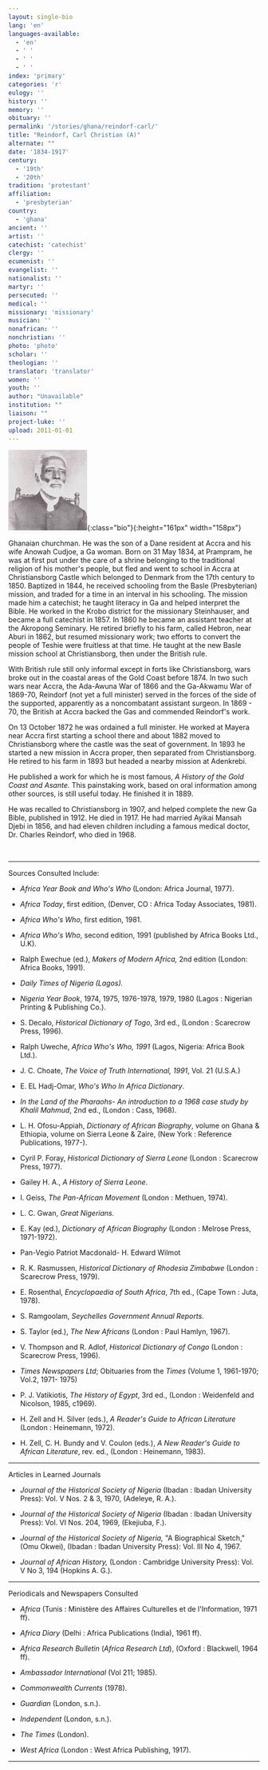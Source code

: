 ```yaml
---
layout: single-bio
lang: 'en'
languages-available:
  - 'en'
  - ' '
  - ' '
  - ' '
index: 'primary'
categories: 'r'
eulogy: ''
history: ''
memory: ''
obituary: ''
permalink: '/stories/ghana/reindorf-carl/'
title: "Reindorf, Carl Christian (A)"
alternate: ""
date: '1834-1917'
century:
  - '19th'
  - '20th'
tradition: 'protestant'
affiliation:
  - 'presbyterian'
country:
  - 'ghana'
ancient: ''
artist: ''
catechist: 'catechist'
clergy: ''
ecumenist: ''
evangelist: ''
nationalist: ''
martyr: ''
persecuted: ''
medical: ''
missionary: 'missionary'
musician: ''
nonafrican: ''
nonchristian: ''
photo: 'photo'
scholar: ''
theologian: ''
translator: 'translator'
women: ''
youth: ''
author: "Unavailable"
institution: ""
liaison: ""
project-luke: ''
upload: 2011-01-01
---
```


![Carl Reindorf](/images/bio-pics/ghana/reindorf-carl/Reindorf_small.jpg){:class="bio"}{:height="161px" width="158px"}

Ghanaian churchman. He was the son of a Dane resident at Accra and his wife Anowah Cudjoe, a Ga woman. Born on 31 May 1834, at Prampram, he was at first put under the care of a shrine belonging to the traditional religion of his mother's people, but fled and went to school in Accra at Christiansborg Castle which belonged to Denmark from the 17th century to 1850. Baptized in 1844, he received schooling from the Basle (Presbyterian) mission, and traded for a time in an interval in his schooling. The mission made him a catechist; he taught literacy in Ga and helped interpret the Bible. He worked in the Krobo district for the missionary Steinhauser, and became a full catechist in 1857. In 1860 he became an assistant teacher at the Akropong Seminary. He retired briefly to his farm, called Hebron, near Aburi in 1862, but resumed missionary work; two efforts to convert the people of Teshie were fruitless at that time. He taught at the new Basle mission school at Christiansborg, then under the British rule.

With British rule still only informal except in forts like Christiansborg, wars broke out in the coastal  areas of the Gold Coast before 1874. In two such wars near Accra, the Ada-Awuna War of 1866 and the Ga-Akwamu War of 1869-70, Reindorf (not yet a full minister) served in the forces of the side of the supported, apparently as a noncombatant assistant surgeon. In 1869 - 70, the British at Accra backed the Gas and commended Reindorf's work.

On 13 October 1872 he was ordained a full minister. He worked at Mayera near Accra first starting a school there and about 1882 moved to Christiansborg where the castle was  the seat of government. In 1893 he started a new mission in Accra proper, then separated from Christiansborg. He retired to his farm in 1893 but headed a nearby mission at Adenkrebi.

He published a work for which he is most famous, *A History of the Gold Coast and Asante.* This painstaking work, based on oral information among other sources, is still useful today. He finished it in 1889.

He was recalled to Christiansborg in 1907, and helped complete the new Ga Bible, published in 1912. He died in 1917. He had married Ayikai Mansah Djebi in 1856, and had eleven children including a famous medical doctor, Dr. Charles Reindorf, who died in 1968.

&nbsp;

---

Sources Consulted Include:

* *Africa Year Book and Who's Who*  (London: Africa Journal, 1977).

* *Africa Today*, first edition, (Denver, CO : Africa Today Associates, 1981).

* *Africa Who's Who*, first edition, 1981.

* *Africa Who's Who*, second edition, 1991 (published by Africa Books Ltd., U.K).

* Ralph Ewechue (ed.),  *Makers of Modern Africa,*  2nd edition  (London: Africa Books, 1991).

* *Daily Times of Nigeria (Lagos).*

* *Nigeria Year Book*, 1974, 1975, 1976-1978, 1979, 1980 (Lagos : Nigerian Printing &amp; Publishing Co.).

* S. Decalo, *Historical Dictionary of Togo*, 3rd ed., (London : Scarecrow Press, 1996).

* Ralph Uweche, *Africa Who's Who, 1991*
(Lagos, Nigeria: Africa Book Ltd.).

* J. C. Choate, *The Voice of Truth International, 1991*,
Vol. 21 (U.S.A.)

* E. EL Hadj-Omar, *Who's Who In Africa Dictionary*.

* *In the Land of the Pharaohs- An introduction to a 1968 case study by
Khalil Mahmud*, 2nd ed., (London : Cass, 1968).

* L. H. Ofosu-Appiah, *Dictionary of African Biography*, volume on Ghana &amp; Ethiopia,
volume on Sierra Leone  &amp; Zaire, (New York : Reference Publications, 1977-).

* Cyril P. Foray, *Historical Dictionary of Sierra Leone* (London : Scarecrow Press, 1977).

* Gailey H. A., *A History of Sierra Leone*.

* I. Geiss, *The Pan-African Movement* (London : Methuen, 1974).

* L. C. Gwan, *Great Nigerians.*

* E. Kay (ed.), *Dictionary of African Biography* (London : Melrose Press, 1971-1972).

* Pan-Vegio Patriot Macdonald- H. Edward Wilmot

* R. K. Rasmussen, *Historical Dictionary of Rhodesia Zimbabwe* (London : Scarecrow Press, 1979).

* E. Rosenthal, *Encyclopaedia of South Africa*, 7th ed., (Cape Town : Juta, 1978).

* S. Ramgoolam, *Seychelles Government Annual Reports*.

* S. Taylor (ed.), *The New Africans* (London : Paul Hamlyn, 1967).

* V. Thompson and R. Adlof, *Historical Dictionary of Congo* (London : Scarecrow Press, 1996).

* *Times Newspapers Ltd*; Obituaries from the *Times* (Volume 1, 1961-1970;
Vol.2, 1971- 1975)

* P. J. Vatikiotis, *The History of Egypt*, 3rd ed., (London : Weidenfeld and Nicolson, 1985, c1969).

* H. Zell and H. Silver (eds.), *A Reader's Guide to African Literature* (London : Heinemann, 1972).

* H. Zell, C. H. Bundy and V. Coulon (eds.), *A New Reader's Guide to African Literature*, rev. ed., (London : Heinemann, 1983).
---

Articles in Learned Journals

* *Journal of the Historical Society of Nigeria* (Ibadan : Ibadan University Press): Vol. V Nos. 2 &amp; 3, 1970,  (Adeleye, R. A.).

* *Journal of the Historical Society of Nigeria* (Ibadan : Ibadan University Press): Vol. VI Nos. 204, 1969,  (Ekejiuba, F.).

* *Journal of the Historical Society of Nigeria,* "A Biographical Sketch,"  (Omu Okwei), (Ibadan : Ibadan University Press): Vol. III No 4, 1967.

* *Journal of African History,* (London : Cambridge University Press): Vol. V No 3, 194 (Hopkins A. G.).

---

Periodicals and Newspapers Consulted

* *Africa* (Tunis : Ministère des Affaires Culturelles et de l'Information, 1971 ff).

* *Africa Diary* (Delhi : Africa Publications (India), 1961 ff).

* *Africa Research Bulletin* (*Africa Research Ltd*), (Oxford : Blackwell, 1964 ff).

* *Ambassador International* (Vol 211; 1985).

* *Commonwealth Currents* (1978).

* *Guardian* (London, s.n.).

* *Independent* (London, s.n.).

* *The Times* (London).

* *West Africa* (London : West Africa Publishing, 1917).

---
